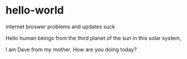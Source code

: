 # hello-world
internet broswer problems and updates suck

Hello human beings from the third planet of the sun in this solar system,

I am Dave from my mother. How are you doing today?
